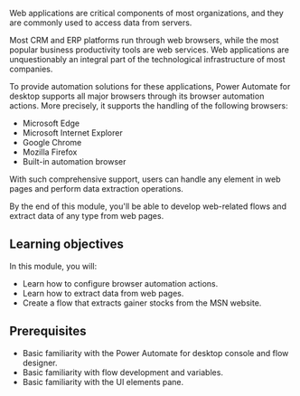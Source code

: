 Web applications are critical components of most organizations, and they are commonly used to access data from servers.

Most CRM and ERP platforms run through web browsers, while the most popular business productivity tools are web services. Web applications are unquestionably an integral part of the technological infrastructure of most companies.

To provide automation solutions for these applications, Power Automate for desktop supports all major browsers through its browser automation actions. More precisely, it supports the handling of the following browsers:

- Microsoft Edge
- Microsoft Internet Explorer
- Google Chrome
- Mozilla Firefox
- Built-in automation browser

With such comprehensive support, users can handle any element in web pages and perform data extraction operations.

By the end of this module, you'll be able to develop web-related flows and extract data of any type from web pages.

## Learning objectives

In this module, you will:

- Learn how to configure browser automation actions.
- Learn how to extract data from web pages.
- Create a flow that extracts gainer stocks from the MSN website.

## Prerequisites

- Basic familiarity with the Power Automate for desktop console and flow designer.
- Basic familiarity with flow development and variables.
- Basic familiarity with the UI elements pane.
